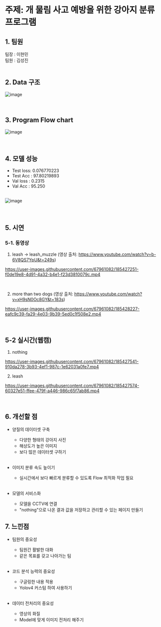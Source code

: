 # 주제: 개 물림 사고 예방을 위한 강아지 분류 프로그램 <br>

## 1. 팀원
  팀장 : 이현민 <br>
  팀원 : 김성진 <br> <br>
  

## 2. Data 구조
![image](https://user-images.githubusercontent.com/67961082/183932830-746f0c9c-9c65-4f06-b9cd-1a419e3fb063.png)
<br>
<br>
<br>

## 3. Program Flow chart
![image](https://user-images.githubusercontent.com/67961082/183933332-acd9efc1-8bb4-4a17-a206-3cc427e24526.png)
<br>
<br>
<br>

## 4. 모델 성능

- Test loss: 0.076770223 <br>
- Test Acc : 97.80219893 <br>
- Val loss : 0.2315 <br>
- Val Acc  : 95.250 <br> <br>

![image](https://user-images.githubusercontent.com/67961082/183933423-e20361b5-e249-4f4a-affa-1c8c588eaf22.png)
<br>
<br>
<br>

## 5. 시연

### 5-1. 동영상<br>
1. leash -> leash_muzzle (영상 출처: https://www.youtube.com/watch?v=b-6V8QS7YpU&t=249s) <br> 

https://user-images.githubusercontent.com/67961082/185427251-f0de19e8-4d91-4a32-b4e1-f23d3810079c.mp4


<br>

2. more than two dogs (영상 출처: https://www.youtube.com/watch?v=xH9sN0Oc8GY&t=183s) <br> 



https://user-images.githubusercontent.com/67961082/185428227-eafc9c39-fa29-4e03-9b39-5ed0c1f508e2.mp4



<br>

## 5-2 실시간(웹캠) <br>

1. nothing <br>


https://user-images.githubusercontent.com/67961082/185427541-910da278-3b93-4ef1-987c-1e62031a0fe7.mp4



2. leash <br>



https://user-images.githubusercontent.com/67961082/185427574-60327e51-ffee-479f-a446-986c65f7ab86.mp4


<br>

## 6. 개선할 점

* 양질의 데이터셋 구축
  * 다양한 형태의 강아지 사진
  * 해상도가 높은 이미지
  * 보다 많은 데이터셋 구하기<br><br>
  
* 이미지 분류 속도 높이기
  * 실시간에서 보다 빠르게 분류할 수 있도록 Flow 최적화 작업 필요<br><br>  
  
* 모델의 서비스화
  * 모델을 CCTV에 연결
  * "nothing"으로 나온 결과 값을 저장하고 관리할 수 있는 페이지 만들기<br>
  
## 7. 느낀점

* 팀원의 중요성
  * 팀원간 활발한 대화
  * 같은 목표를 갖고 나아가는 팀 <br><br>
 
* 코드 분석 능력의 중요성
  * 구글링한 내용 적용
  * Yolov4 커스텀 하여 사용하기 <br><br>
  
* 데이터 전처리의 중요성
  * 영상의 화질
  * Model에 맞게 이미지 전처리 해주기
